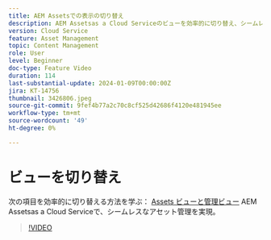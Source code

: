 ```yaml
---
title: AEM Assetsでの表示の切り替え
description: AEM Assetsas a Cloud Serviceのビューを効率的に切り替え、シームレスなアセット管理を実現する方法を説明します。
version: Cloud Service
feature: Asset Management
topic: Content Management
role: User
level: Beginner
doc-type: Feature Video
duration: 114
last-substantial-update: 2024-01-09T00:00:00Z
jira: KT-14756
thumbnail: 3426806.jpeg
source-git-commit: 9fef4b77a2c70c8cf525d42686f4120e481945ee
workflow-type: tm+mt
source-wordcount: '49'
ht-degree: 0%

---
```



# ビューを切り替え

次の項目を効率的に切り替える方法を学ぶ： [Assets ビューと管理ビュー](https://experienceleague.adobe.com/docs/experience-manager-cloud-service/content/assets/overview.html#persona-based-experiences) AEM Assetsas a Cloud Serviceで、シームレスなアセット管理を実現。

>[!VIDEO](https://video.tv.adobe.com/v/3426806/?learn=on)
